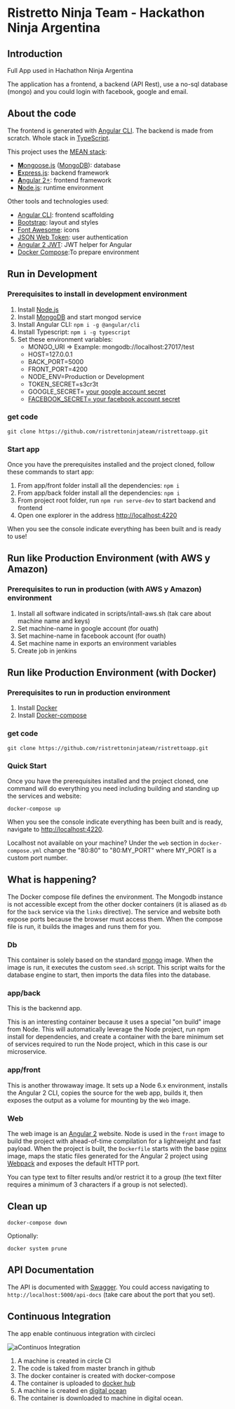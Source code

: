 # Ristretto Ninja Team - Hackathon Ninja Argentina

## Introduction

Full App used in Hachathon Ninja Argentina

The application has a frontend, a backend (API Rest), use a no-sql database (mongo) and you could login with facebook, google and email.

## About the code

The frontend is generated with [Angular CLI](https://github.com/angular/angular-cli). 
The backend is made from scratch. Whole stack in [TypeScript](https://www.typescriptlang.org).

This project uses the [MEAN stack](https://en.wikipedia.org/wiki/MEAN_(software_bundle)):
* [**M**ongoose.js](http://www.mongoosejs.com) ([MongoDB](https://www.mongodb.com)): database
* [**E**xpress.js](http://expressjs.com): backend framework
* [**A**ngular 2+](https://angular.io): frontend framework
* [**N**ode.js](https://nodejs.org): runtime environment

Other tools and technologies used: 
* [Angular CLI](https://cli.angular.io): frontend scaffolding
* [Bootstrap](http://www.getbootstrap.com): layout and styles
* [Font Awesome](http://fontawesome.io): icons
* [JSON Web Token](https://jwt.io): user authentication
* [Angular 2 JWT](https://github.com/auth0/angular2-jwt): JWT helper for Angular
* [Docker Compose](https://docs.docker.com/compose/):To prepare environment 


## Run in Development

### Prerequisites to install in development environment

1. Install [Node.js](https://nodejs.org)
2. Install [MongoDB](https://www.mongodb.com) and start mongod service
3. Install Angular CLI: `npm i -g @angular/cli`
4. Install Typescript: `npm i -g typescript`
7. Set these environment variables:
    * MONGO_URI => Example: mongodb://localhost:27017/test
    * HOST=127.0.0.1
    * BACK_PORT=5000
    * FRONT_PORT=4200
    * NODE_ENV=Production or Development
    * TOKEN_SECRET=s3cr3t
    * GOOGLE_SECRET= [your google account secret](https://support.google.com/googleapi/answer/6158862?hl=en)
    * [FACEBOOK_SECRET= your facebook account secret](https://developers.facebook.com/docs/facebook-login/access-tokens/)


### get code 
`git clone https://github.com/ristrettoninjateam/ristrettoapp.git `

### Start app 
Once you have the prerequisites installed and the project cloned, follow these commands to start app:

1. From app/front folder install all the dependencies: `npm i`
2. From app/back folder install all the dependencies: `npm i`
3. From project root folder, run `npm run serve-dev` to start backend and frontend
4. Open one explorer in the address [http://localhost:4220](http://localhost:4200)

When you see the console indicate everything has been built and is ready to use!

## Run like Production Environment (with AWS y Amazon)

### Prerequisites to run in production (with AWS y Amazon) environment

1. Install all software indicated in scripts/intall-aws.sh (tak care about machine name and keys)
2. Set machine-name in google account (for ouath)
3. Set machine-name in facebook account (for ouath)
4. Set machine name in exports an environment variables
5. Create job in jenkins

## Run like Production Environment (with Docker)

### Prerequisites to run in production environment
1. Install [Docker](https://www.docker.com/)  
2. Install [Docker-compose](https://docs.docker.com/compose/install/)  

### get code 
`git clone https://github.com/ristrettoninjateam/ristrettoapp.git `

### Quick Start 
Once you have the prerequisites installed and the project cloned, one command will do everything you need including building and standing up the services and website: 

`docker-compose up`

When you see the console indicate everything has been built and is ready, navigate to [http://localhost:4220](http://localhost:4200). 

Localhost not available on your machine? Under the `web` section in `docker-compose.yml` change the "80:80" to "80:MY_PORT" where MY_PORT is a custom port number. 

## What is happening? 

The Docker compose file defines the environment. The Mongodb instance is not accessible except from the other docker containers (it is aliased as `db` for the `back` service via the `links` directive). The service and website both expose ports because the browser must access them. When the compose file is run, it builds the images and runs them for you. 

### Db 

This container is solely based on the standard [mongo](https://hub.docker.com/_/mongo/) image. When the image is run, it executes the custom `seed.sh` script. This script waits for the database engine to start, then imports the data files into the database. 

### app/back

This is the backennd app. 

This is an interesting container because it uses a special "on build" image from Node. This will automatically leverage the Node project, run npm install for dependencies, and create a container with the bare minimum set of services required to run the Node project, which in this case is our microservice. 

### app/front

This is another throwaway image. It sets up a Node 6.x environment, installs the Angular 2 CLI, copies the source for the web app, builds it, then exposes the output as a volume for mounting by the `Web` image.

### Web 

The web image is an [Angular 2](https://angular.io) website. Node is used in the `front` image to build the project with ahead-of-time compilation for a lightweight and fast payload. When the project is built, the `Dockerfile` starts with the base [nginx](https://hub.docker.com/_/nginx/) image, maps the static files generated for the Angular 2 project using [Webpack](https://github.com/webpack/webpack) and exposes the default HTTP port. 

You can type text to filter results and/or restrict it to a group (the text filter requires a minimum of 3 characters if a group is not selected).

## Clean up 

`docker-compose down` 

Optionally: 

`docker system prune` 

## API Documentation

The API is documented with [Swagger](https://swagger.io/). You could access navigating to `http://localhost:5000/api-docs` (take care about the port that you set).


## Continuous Integration

The app enable continuous integration with circleci

![aContinuos Integration](https://github.com/ristrettoNinjaTeam/ristrettoapp/blob/develop/doc/process-ci.png?raw=true)

1. A machine is created in circle CI
2. The code is taked from master branch in github
3. The docker container is created with docker-compose
4. The container is uploaded to [docker hub](https://hub.docker.com/r/ristrettoninjateam)
5. A machine is created en [digital ocean](https://www.digitalocean.com/)
6. The container is downloaded to machine in digital ocean.
